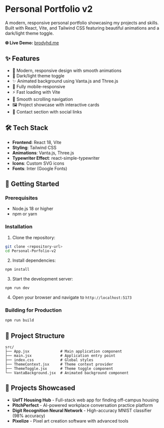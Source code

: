 # Personal Portfolio v2

A modern, responsive personal portfolio showcasing my projects and skills. Built with React, Vite, and Tailwind CSS featuring beautiful animations and a dark/light theme toggle.

**🌐 Live Demo:** [brodyhd.me](https://brodyhd.me)

## ✨ Features

- 🎨 Modern, responsive design with smooth animations
- 🌙 Dark/light theme toggle
- ✨ Animated background using Vanta.js and Three.js
- 📱 Fully mobile-responsive
- ⚡ Fast loading with Vite
- 🎯 Smooth scrolling navigation
- 🖼️ Project showcase with interactive cards
- 📧 Contact section with social links

## 🛠️ Tech Stack

- **Frontend**: React 18, Vite
- **Styling**: Tailwind CSS
- **Animations**: Vanta.js, Three.js
- **Typewriter Effect**: react-simple-typewriter
- **Icons**: Custom SVG icons
- **Fonts**: Inter (Google Fonts)

## 🚀 Getting Started

### Prerequisites

- Node.js 18 or higher
- npm or yarn

### Installation

1. Clone the repository:
```bash
git clone <repository-url>
cd Personal-Porfolio-v2
```

2. Install dependencies:
```bash
npm install
```

3. Start the development server:
```bash
npm run dev
```

4. Open your browser and navigate to `http://localhost:5173`

### Building for Production

```bash
npm run build
```

## 📁 Project Structure

```
src/
├── App.jsx              # Main application component
├── main.jsx             # Application entry point
├── index.css            # Global styles
├── ThemeContext.jsx     # Theme context provider
├── ThemeToggle.jsx      # Theme toggle component
└── VantaBackground.jsx  # Animated background component
```

## 🎯 Projects Showcased

- **UofT Housing Hub** - Full-stack web app for finding off-campus housing
- **PitchPerfect** - AI-powered workplace conversation practice platform
- **Digit Recognition Neural Network** - High-accuracy MNIST classifier (98% accuracy)
- **Pixelize** - Pixel art creation software with advanced tools

